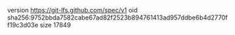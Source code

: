 version https://git-lfs.github.com/spec/v1
oid sha256:9752bbda7582cabe67ad82f2523b894761413ad957ddbe6b4d2770ff19c3d03e
size 17849
